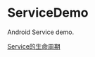 # ServiceDemo
Android Service demo.

[Service的生命周期](https://blog.csdn.net/u012317510/article/details/76167748)
